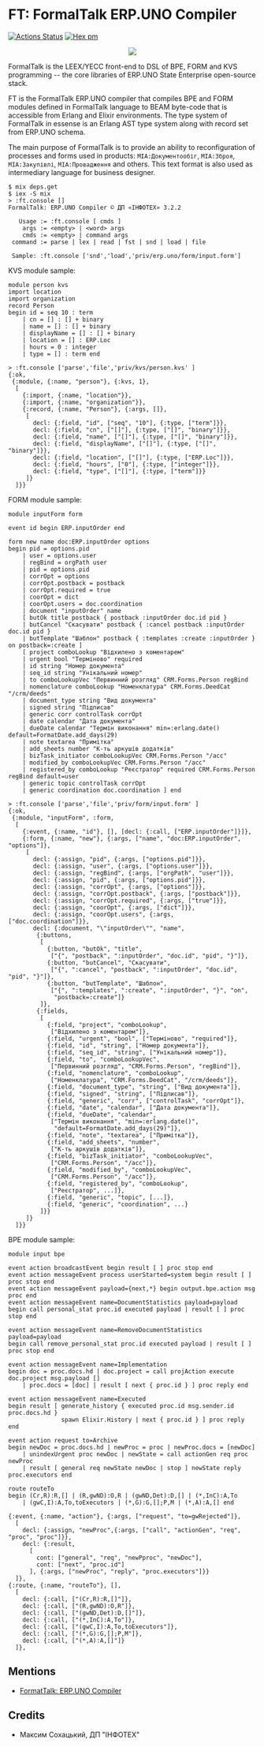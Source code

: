 FT: FormalTalk ERP.UNO Compiler
===============================

[![Actions Status](https://github.com/erpuno/ft/workflows/mix/badge.svg)](https://github.com/erpuno/ft/actions)
[![Hex pm](https://img.shields.io/hexpm/v/ft.svg?style=flat)](https://hex.pm/packages/ft)

<center><img src="https://tonpa.guru/stream/2023/FT-23.svg"></center>

FormalTalk is the LEEX/YECC front-end to DSL of BPE, FORM and KVS
programming -- the core libraries of ERP.UNO State Enterprise open-source stack.

FT is the FormalTalk ERP.UNO compiler that compiles BPE and FORM
modules defined in FormalTalk language to BEAM byte-code that is
accessible from Erlang and Elixir environments. The type system
of FormalTalk in essense is an Erlang AST type system along with
record set from ERP.UNO schema.

The main purpose of FormalTalk is to provide an ability to
reconfiguration of processes and forms used in products:
`MIA:Документообіг`, `МІА:Зброя`, `МІА:Закупівлі`, `МІА:Провадження`
and others. This text format is also used as intermediary language
for business designer.

```
$ mix deps.get
$ iex -S mix
> :ft.console []
FormalTalk: ERP.UNO Compiler © ДП «ІНФОТЕХ» 3.2.2

   Usage := :ft.console [ cmds ]
    args := <empty> | <word> args
    cmds := <empty> | command args
 command := parse | lex | read | fst | snd | load | file

 Sample: :ft.console ['snd','load','priv/erp.uno/form/input.form']
```

KVS module sample:

```
module person kvs
import location
import organization
record Person
begin id = seq 10 : term
    | cn = [] : [] + binary
    | name = [] : [] + binary
    | displayName = [] : [] + binary
    | location = [] : ERP.Loc
    | hours = 0 : integer
    | type = [] : term end

```

```
> :ft.console ['parse','file','priv/kvs/person.kvs' ]
{:ok,
 {:module, {:name, "person"}, {:kvs, 1},
  [
    {:import, {:name, "location"}},
    {:import, {:name, "organization"}},
    {:record, {:name, "Person"}, {:args, []},
     [
       decl: {:field, "id", ["seq", "10"], {:type, ["term"]}},
       decl: {:field, "cn", ["[]"], {:type, ["[]", "binary"]}},
       decl: {:field, "name", ["[]"], {:type, ["[]", "binary"]}},
       decl: {:field, "displayName", ["[]"], {:type, ["[]", "binary"]}},
       decl: {:field, "location", ["[]"], {:type, ["ERP.Loc"]}},
       decl: {:field, "hours", ["0"], {:type, ["integer"]}},
       decl: {:field, "type", ["[]"], {:type, ["term"]}}
     ]}
  ]}}
```


FORM module sample:

```
module inputForm form

event id begin ERP.inputOrder end

form new name doc:ERP.inputOrder options
begin pid = options.pid
    | user = options.user
    | regBind = orgPath user
    | pid = options.pid
    | corrOpt = options
    | corrOpt.postback = postback
    | corrOpt.required = true
    | coorOpt = dict
    | coorOpt.users = doc.coordination
    | document "inputOrder" name
    [ butOk title postback { postback :inputOrder doc.id pid }
    | butCancel "Скасувати" postback { :cancel postback :inputOrder doc.id pid }
    | butTemplate "Шаблон" postback { :templates :create :inputOrder } on postback=:create ]
    [ project comboLookup "Відхилено з коментарем"
    | urgent bool "Терміново" required
    | id string "Номер документа"
    | seq_id string "Унікальний номер"
    | to comboLookupVec "Первинний розгляд" CRM.Forms.Person regBind
    | nomenclature comboLookup "Номенклатура" CRM.Forms.DeedCat "/crm/deeds"
    | document_type string "Вид документа"
    | signed string "Підписав"
    | generic corr controlTask corrOpt
    | date calendar "Дата документа"
    | dueDate calendar "Термін виконання" min=:erlang.date() default=FormatDate.add_days(29)
    | note textarea "Примітка"
    | add_sheets number "К-ть аркушів додатків"
    | bizTask_initiator comboLookupVec CRM.Forms.Person "/acc"
    | modified_by comboLookupVec CRM.Forms.Person "/acc"
    | registered_by comboLookup "Реєстратор" required CRM.Forms.Person regBind default=user
    | generic topic controlTask corrOpt
    | generic coordination doc.coordination ] end

```

```
> :ft.console ['parse','file','priv/form/input.form' ]
{:ok,
 {:module, "inputForm", :form,
  [
    {:event, {:name, "id"}, [], [decl: {:call, ["ERP.inputOrder"]}]},
    {:form, {:name, "new"}, {:args, ["name", "doc:ERP.inputOrder", "options"]},
     [
       decl: {:assign, "pid", {:args, ["options.pid"]}},
       decl: {:assign, "user", {:args, ["options.user"]}},
       decl: {:assign, "regBind", {:args, ["orgPath", "user"]}},
       decl: {:assign, "pid", {:args, ["options.pid"]}},
       decl: {:assign, "corrOpt", {:args, ["options"]}},
       decl: {:assign, "corrOpt.postback", {:args, ["postback"]}},
       decl: {:assign, "corrOpt.required", {:args, ["true"]}},
       decl: {:assign, "coorOpt", {:args, ["dict"]}},
       decl: {:assign, "coorOpt.users", {:args, ["doc.coordination"]}},
       decl: {:document, "\"inputOrder\"", "name",
        {:buttons,
         [
           {:button, "butOk", "title",
            ["{", "postback", ":inputOrder", "doc.id", "pid", "}"]},
           {:button, "butCancel", "Скасувати",
            ["{", ":cancel", "postback", ":inputOrder", "doc.id", "pid", "}"]},
           {:button, "butTemplate", "Шаблон",
            ["{", ":templates", ":create", ":inputOrder", "}", "on",
             "postback=:create"]}
         ]},
        {:fields,
         [
           {:field, "project", "comboLookup",
            ["Відхилено з коментарем"]},
           {:field, "urgent", "bool", ["Терміново", "required"]},
           {:field, "id", "string", ["Номер документа"]},
           {:field, "seq_id", "string", ["Унікальний номер"]},
           {:field, "to", "comboLookupVec",
            ["Первинний розгляд", "CRM.Forms.Person", "regBind"]},
           {:field, "nomenclature", "comboLookup",
            ["Номенклатура", "CRM.Forms.DeedCat", "/crm/deeds"]},
           {:field, "document_type", "string", ["Вид документа"]},
           {:field, "signed", "string", ["Підписав"]},
           {:field, "generic", "corr", ["controlTask", "corrOpt"]},
           {:field, "date", "calendar", ["Дата документа"]},
           {:field, "dueDate", "calendar",
            ["Термін виконання", "min=:erlang.date()",
             "default=FormatDate.add_days(29)"]},
           {:field, "note", "textarea", ["Примітка"]},
           {:field, "add_sheets", "number",
            ["К-ть аркушів додатків"]},
           {:field, "bizTask_initiator", "comboLookupVec",
            ["CRM.Forms.Person", "/acc"]},
           {:field, "modified_by", "comboLookupVec",
            ["CRM.Forms.Person", "/acc"]},
           {:field, "registered_by", "comboLookup",
            ["Реєстратор", ...]},
           {:field, "generic", "topic", [...]},
           {:field, "generic", "coordination", ...}
         ]}}
     ]}
  ]}}
```

BPE module sample:

```
module input bpe

event action broadcastEvent begin result [ ] proc stop end
event action messageEvent process userStarted=system begin result [ ] proc stop end
event action messageEvent payload={next,*} begin output.bpe.action msg proc end
event action messageEvent name=DocumentStatistics payload=payload
begin call personal_stat proc.id executed payload | result [ ] proc stop end

event action messageEvent name=RemoveDocumentStatistics payload=payload
begin call remove_personal_stat proc.id executed payload | result [ ] proc stop end

event action messageEvent name=Implementation
begin doc = proc.docs.hd | doc.project = call projAction execute doc.project msg.payload []
    | proc.docs = [doc] | result [ next { proc.id } ] proc reply end

event action messageEvent name=Executed
begin result [ generate_history { executed proc.id msg.sender.id proc.docs.hd }
               spawn Elixir.History | next { proc.id } ] proc reply end

event action request to=Archive
begin newDoc = proc.docs.hd | newProc = proc | newProc.docs = [newDoc]
    | unindexUrgent proc newDoc | newState = call actionGen req proc newProc
    | result [ general req newState newDoc | stop ] newState reply proc.executors end

route routeTo
begin (Cr,R):R,[] | (R,gwND):O,R | (gwND,Det):D,[] | (*,InC):A,To
    | (gwC,I):A,To,toExecutors | (*,G):G,[];P,M | (*,A):A,[] end
```

```
{:event, {:name, "action"}, {:args, ["request", "to=gwRejected"]},
  [
    decl: {:assign, "newProc",{:args, ["call", "actionGen", "req", "proc", "proc"]}},
    decl: {:result,
      [
        cont: ["general", "req", "newPproc", "newDoc"],
        cont: ["next", "proc.id"]
      ], {:args, ["newProc", "reply", "proc.executors"]}}
  ]},
{:route, {:name, "routeTo"}, [],
  [
    decl: {:call, ["(Cr,R):R,[]"]},
    decl: {:call, ["(R,gwND):O,R"]},
    decl: {:call, ["(gwND,Det):D,[]"]},
    decl: {:call, ["(*,InC):A,To"]},
    decl: {:call, ["(gwC,I):A,To,toExecutors"]},
    decl: {:call, ["(*,G):G,[];P,M"]},
    decl: {:call, ["(*,A):A,[]"]}
  ]},
```

Mentions
--------

* <a href="https://tonpa.guru/stream/2023/2023-02-01%20FormalTalk.htm">FormatTalk: ERP.UNO Compiler</a>

Credits
-------

* Максим Сохацький, ДП "ІНФОТЕХ"

